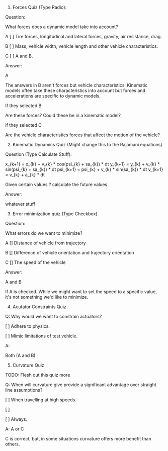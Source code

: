 1. Forces Quiz (Type Radio):

Question:

What forces does a dynamic model take into account?

A [ ] Tire forces, longitudinal and lateral forces, gravity, air resistance, drag.

B [ ] Mass, vehicle width, vehicle length and other vehicle characteristics.

C [ ] A and B.

Answer:

A

The answers in B aren't forces but vehicle characteristics. Kinematic models often take these characteristics into account but forces and accelerations are specific to dynamic models.

If they selected B

Are these forces? Could these be in a kinematic model?

if they selected C

Are the vehicle characteristics forces that affect the motion of the vehicle?

2. Kinematic Dynamics Quiz (Might change this to the Rajamani equations)

Question (Type Calculate Stuff):

x_{k+1} = x_{k} + v_{k} * cos(psi_{k} + sa_{k}) * dt
y_{k+1} = y_{k} + v_{k} * sin(psi_{k} + sa_{k}) * dt
psi_{k+1} = psi_{k} + v_{k} * sin(sa_{k}) * dt
v_{k+1} = v_{k} + a_{k} * dt

Given certain values ? calculate the future values.

Answer:

whatever stuff

3. Error minimization quiz (Type Checkbox)

Question:

What errors do we want to minimize?

A [] Distance of vehicle from trajectory

B [] Difference of vehicle orientation and trajectory orientation

C [] The speed of the vehicle

Answer:

A and B

If A is checked. While we might want to set the speed to a specific value, it's not something we'd like to minimize.

4. Acutator Constraints Quiz

Q: Why would we want to constrain actuators?

[ ] Adhere to physics.

[ ] Mimic limitations of test vehicle.

A:

Both (A and B)

5. Curvature Quiz

TODO: Flesh out this quiz more

Q: When will curvature give provide a significant advantage over straight line assumptions?

[ ] When travelling at high speeds.

[ ] 

[ ] Always.

A: A or C

C is correct, but, in some situations curvature offers more benefit than others.

